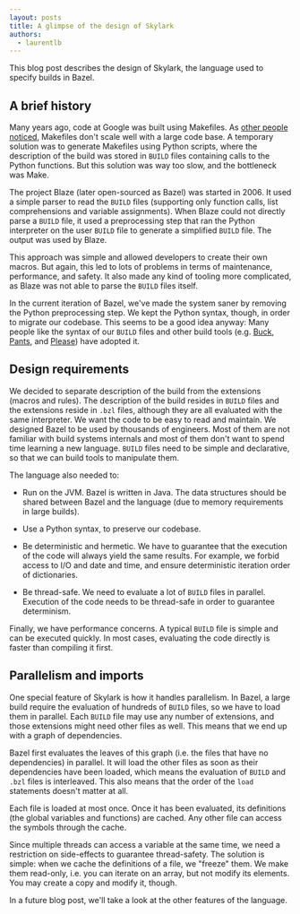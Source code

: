 ```yaml
---
layout: posts
title: A glimpse of the design of Skylark
authors:
  - laurentlb
---
```


This blog post describes the design of Skylark, the language used to specify
builds in Bazel.

## A brief history

Many years ago, code at Google was built using Makefiles. As [other people
noticed](https://www.microsoft.com/en-us/research/wp-content/uploads/2016/03/hadrian.pdf),
Makefiles don't scale well with a large code base. A temporary solution was to
generate Makefiles using Python scripts, where the description of the build was
stored in `BUILD` files containing calls to the Python functions. But this
solution was way too slow, and the bottleneck was Make.

The project Blaze (later open-sourced as Bazel) was started in 2006. It used a
simple parser to read the `BUILD` files (supporting only function calls, list
comprehensions and variable assignments). When Blaze could not directly parse a
`BUILD` file, it used a preprocessing step that ran the Python interpreter on
the user `BUILD` file to generate a simplified `BUILD` file. The output was used
by Blaze.

This approach was simple and allowed developers to create their own macros. But
again, this led to lots of problems in terms of maintenance, performance, and
safety. It also made any kind of tooling more complicated, as Blaze was not able
to parse the `BUILD` files itself.

In the current iteration of Bazel, we've made the system saner by removing the
Python preprocessing step. We kept the Python syntax, though, in order to
migrate our codebase. This seems to be a good idea anyway: Many people like the
syntax of our `BUILD` files and other build tools (e.g.
[Buck](https://buckbuild.com/concept/build_file.html),
[Pants](http://www.pantsbuild.org/build_files.html), and
[Please](https://please.build/language.html)) have adopted it.

## Design requirements

We decided to separate description of the build from the extensions (macros and
rules). The description of the build resides in `BUILD` files and the extensions
reside in `.bzl` files, although they are all evaluated with the same
interpreter. We want the code to be easy to read and maintain. We designed Bazel
to be used by thousands of engineers. Most of them are not familiar with build
systems internals and most of them don't want to spend time learning a new
language. `BUILD` files need to be simple and declarative, so that we can build
tools to manipulate them.

The language also needed to:

*   Run on the JVM. Bazel is written in Java. The data structures should be
    shared between Bazel and the language (due to memory requirements in large
    builds).

*   Use a Python syntax, to preserve our codebase.

*   Be deterministic and hermetic. We have to guarantee that the execution of
    the code will always yield the same results. For example, we forbid access
    to I/O and date and time, and ensure deterministic iteration order of
    dictionaries.

*   Be thread-safe. We need to evaluate a lot of `BUILD` files in parallel.
    Execution of the code needs to be thread-safe in order to guarantee
    determinism.

Finally, we have performance concerns. A typical `BUILD` file is simple and can
be executed quickly. In most cases, evaluating the code directly is faster than
compiling it first.

## Parallelism and imports

One special feature of Skylark is how it handles parallelism. In Bazel, a large
build require the evaluation of hundreds of `BUILD` files, so we have to load
them in parallel. Each `BUILD` file may use any number of extensions, and those
extensions might need other files as well. This means that we end up with a
graph of dependencies.

Bazel first evaluates the leaves of this graph (i.e. the files that have no
dependencies) in parallel. It will load the other files as soon as their
dependencies have been loaded, which means the evaluation of `BUILD` and `.bzl`
files is interleaved. This also means that the order of the `load` statements
doesn't matter at all.

Each file is loaded at most once. Once it has been evaluated, its definitions
(the global variables and functions) are cached. Any other file can access the
symbols through the cache.

Since multiple threads can access a variable at the same time, we need a
restriction on side-effects to guarantee thread-safety. The solution is simple:
when we cache the definitions of a file, we "freeze" them. We make them
read-only, i.e. you can iterate on an array, but not modify its elements. You
may create a copy and modify it, though.

In a future blog post, we'll take a look at the other features of the language.
